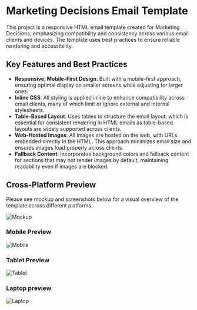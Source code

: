 # Marketing Decisions Email Template

This project is a responsive HTML email template created for Marketing Decisions, emphasizing compatibility and consistency across various email clients and devices. The template uses best practices to ensure reliable rendering and accessibility.

## Key Features and Best Practices

- **Responsive, Mobile-First Design**: Built with a mobile-first approach, ensuring optimal display on smaller screens while adjusting for larger ones.
- **Inline CSS**: All styling is applied inline to enhance compatibility across email clients, many of which limit or ignore external and internal stylesheets.
- **Table-Based Layout**: Uses tables to structure the email layout, which is essential for consistent rendering in HTML emails as table-based layouts are widely supported across clients.
- **Web-Hosted Images**: All images are hosted on the web, with URLs embedded directly in the HTML. This approach minimizes email size and ensures images load properly across clients.
- **Fallback Content**: Incorporates background colors and fallback content for sections that may not render images by default, maintaining readability even if images are blocked.

## Cross-Platform Preview

Please see mockup and screenshots below for a visual overview of the template across different platforms.

![Mockup](img/mock-up.jpg)

### Mobile Preview

![Mobile](img/screenshot-mobile.jpeg)

### Tablet Preview

![Tablet](img/screenshot-tablet.jpeg)

### Laptop preview

![Laptop](img/screenshot-laptop.jpeg)